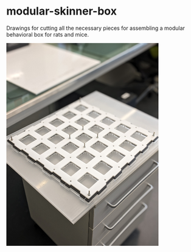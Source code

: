 # modular-skinner-box
Drawings for cutting all the necessary pieces for assembling a modular behavioral box for rats and mice.

<img src = "media/photos/wall.jpg" width="400">
